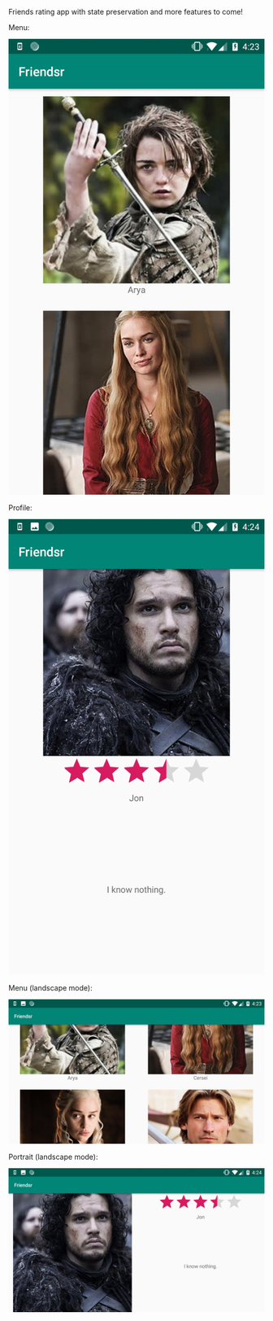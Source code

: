 Friends rating app with state preservation and more features to come!

Menu:

![1](Screenshot_20181114-162343.jpg)

Profile:

![2](Screenshot_20181114-162406.jpg)

Menu (landscape mode):

![3](Screenshot_20181114-162353.jpg)

Portrait (landscape mode):

![4](Screenshot_20181114-162401.jpg)


